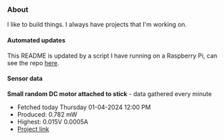 ### About
I like to build things. I always have projects that I'm working on.

#### Automated updates
This README is updated by a script I have running on a Raspberry Pi, can see the repo [here](https://github.com/jdc-cunningham/raspi-git-repo-updater).

#### Sensor data


**Small random DC motor attached to stick** - data gathered every minute
- Fetched today Thursday 01-04-2024 12:00 PM
- Produced: 0.782 mW
- Highest: 0.015V 0.0005A
- [Project link](https://github.com/jdc-cunningham/turbine-raspi)